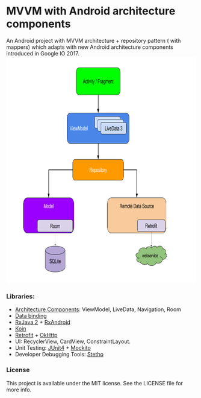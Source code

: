 # MVVM with Android architecture components
An Android project with MVVM architecture + repository pattern ( with mappers) which adapts with new Android architecture components introduced in Google IO 2017.
<img src="art/final-architecture.png" height="600"/>

### Libraries:
* [Architecture Components](https://developer.android.com/topic/libraries/architecture/): ViewModel, LiveData, Navigation, Room
* [Data binding](https://developer.android.com/topic/libraries/data-binding/)
* [RxJava 2](https://github.com/ReactiveX/RxJava) + [RxAndroid](https://github.com/ReactiveX/RxAndroid)
* [Koin](https://github.com/InsertKoinIO/koin)
* [Retrofit](https://github.com/square/retrofit) + [OkHttp](https://github.com/square/okhttp)
* UI: RecyclerView, CardView, ConstraintLayout.
* Unit Testing: [JUnit4](https://github.com/junit-team/junit4) + [Mockito](https://github.com/mockito/mockito)
* Developer Debugging Tools: [Stetho](https://github.com/facebook/stetho)
### License
This project is available under the MIT license. See the LICENSE file for more info.
